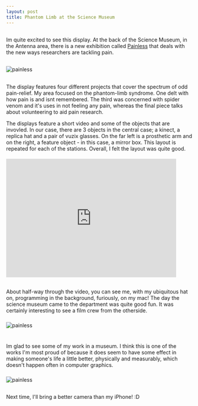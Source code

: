 ```yaml
---
layout: post
title: Phantom Limb at the Science Museum
---
```


##
Im quite excited to see this display. At the back of the Science Museum, in the
Antenna area, there is a new exhibition called
[Painless](http://painlessexhibition.wordpress.com/) that deals with the
new ways researchers are tackling pain.

##
![painless](http://farm9.staticflickr.com/8206/8262141878_df665d61b7.jpg)

##
The display features four different projects that cover the spectrum of odd
pain-relief. My area focused on the phantom-limb syndrome. One delt with how
pain is and isnt remembered. The third was concerned with spider venom and it's
uses in not feeling any pain, whereas the final piece talks about volunteering to aid pain research.

The displays feature a short video and some of the objects that are invovled.
In our case, there are 3 objects in the central case; a kinect, a replica hat
and a pair of vuzix glasses. On the far left is a prosthetic arm and on the
right, a feature object - in this case, a mirror box. This layout
is repeated for each of the stations. Overall, I felt the layout was quite
good.

####
<iframe width="460" height="320" src="http://www.youtube.com/embed/1r-JCQ-4CcU"
frameborder="0" allowfullscreen></iframe>

##
About half-way through the video, you can see me, with my ubiquitous hat on,
programming in the background, furiously, on my mac! The day the science museum
came to the department was quite good fun. It was certainly interesting to see
a film crew from the otherside.

###
![painless](http://farm9.staticflickr.com/8059/8262141296_cac2f04048.jpg)

#
Im glad to see some of my work in a museum. I think this is one of the works
I'm most proud of because it does seem to have some effect in making someone's
life a little better, physically and measurably, which doesn't happen often in
computer graphics.

###
![painless](http://farm9.staticflickr.com/8360/8261072119_9ca4817c0d.jpg)

##
Next time, I'll bring a better camera than my iPhone! :D 